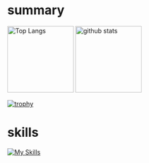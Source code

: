 # summary

<p align="left"> 
  <img alt="Top Langs" height="150px" src="https://github-readme-stats.vercel.app/api/top-langs/?username=RioRio-do&layout=compact&show_icons=true&theme=onedark" />
  <img alt="github stats" height="150px" src="https://github-readme-stats.vercel.app/api?username=RioRio-do&theme=onedark&show_icons=ture" />
</p>

[![trophy](https://github-profile-trophy.vercel.app/?username=RioRio-do&theme=onedark
)](https://github.com/ryo-ma/github-profile-trophy)

# skills
[![My Skills](https://skillicons.dev/icons?i=dart,flutter,py,html,css,scss,js,ts,nodejs,npm,react,nextjs,p5js,rust,c,cpp,ruby,sqlite,latex,md,discord,misskey,twitter,gmail,git,github,vscode,notion,obsidian,figma,windows,linux,ubuntu,svg,&theme=dark)](https://skillicons.dev)

<!--
**RioRio-do/RioRio-do** is a ✨ _special_ ✨ repository because its `README.md` (this file) appears on your GitHub profile.

Here are some ideas to get you started:

- 🔭 I’m currently working on ...
- 🌱 I’m currently learning ...
- 👯 I’m looking to collaborate on ...
- 🤔 I’m looking for help with ...
- 💬 Ask me about ...
- 📫 How to reach me: ...
- 😄 Pronouns: ...
- ⚡ Fun fact: ...
-->
